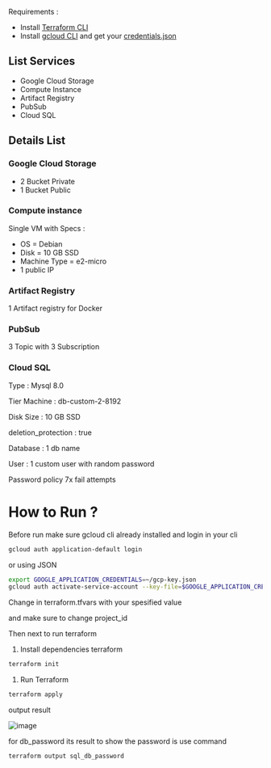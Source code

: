 Requirements :

- Install [Terraform CLI](https://developer.hashicorp.com/terraform/tutorials/aws-get-started/install-cli)
- Install [gcloud CLI](https://cloud.google.com/sdk/docs/install) and get your [credentials.json](https://cloud.google.com/iam/docs/keys-create-delete)

## List Services

- Google Cloud Storage
- Compute Instance
- Artifact Registry
- PubSub
- Cloud SQL

## Details List

### Google Cloud Storage

- 2 Bucket Private
- 1 Bucket Public

### Compute instance

Single VM with Specs :

- OS = Debian
- Disk = 10 GB SSD
- Machine Type = e2-micro
- 1 public IP

### Artifact Registry

1 Artifact registry for Docker

### PubSub

3 Topic with 3 Subscription

### Cloud SQL

Type : Mysql 8.0

Tier Machine : db-custom-2-8192

Disk Size : 10 GB SSD

deletion_protection : true

Database : 1 db name

User : 1 custom user with random password

Password policy 7x fail attempts

# How to Run ?

Before run make sure gcloud cli already installed and login in your cli

```bash
gcloud auth application-default login
```
or using JSON

```bash
export GOOGLE_APPLICATION_CREDENTIALS=~/gcp-key.json
gcloud auth activate-service-account --key-file=$GOOGLE_APPLICATION_CREDENTIALS
```
Change in terraform.tfvars with your spesified value

and make sure to change project_id

Then next to run terraform

1. Install dependencies terraform

```bash
terraform init
```

1. Run Terraform

```bash
terraform apply
```

output result 

![image](https://github.com/user-attachments/assets/630b0dd7-041c-45a9-be63-392f00244732)


for db_password its result <sensitive> to show the password is use command 

```bash
terraform output sql_db_password
```
